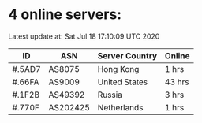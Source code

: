 # 4 online servers:

Latest update at: Sat Jul 18 17:10:09 UTC 2020

| ID | ASN | Server Country | Online |
| -- | --- | -------------- | ------ |
| #.5AD7 | AS8075 | Hong Kong | 1 hrs |
| #.66FA | AS9009 | United States | 43 hrs |
| #.1F2B | AS49392 | Russia | 3 hrs |
| #.770F | AS202425 | Netherlands | 1 hrs |

